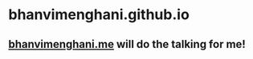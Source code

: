 # bhanvimenghani.github.io
## [bhanvimenghani.me](http://bhanvimenghani.me) will do the talking for me!
